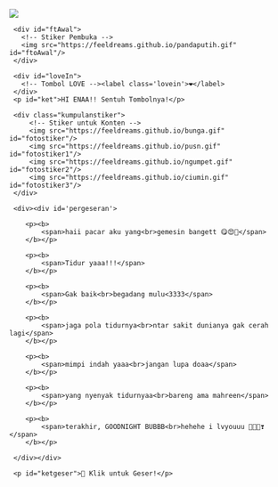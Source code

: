 <!DOCTYPE html>
<html>
<meta charset='UTF-8'/><meta content='width=device-width, initial-scale=1, user-scalable=1, minimum-scale=1, maximum-scale=5' name='viewport'/><meta content='IE=edge' http-equiv='X-UA-Compatible'/>
  
  <link rel="preconnect" href="https://fonts.googleapis.com">
  <link rel="preconnect" href="https://fonts.gstatic.com" crossorigin>
  <link href="https://fonts.googleapis.com/css2?family=Poppins:wght@300;400;500;700&display=swap" rel="stylesheet">
  <link href="https://fonts.googleapis.com/css2?family=Sono:wght@600&display=swap" rel="stylesheet">
  <link href="https://fonts.googleapis.com/css2?family=Nerko+One&display=swap" rel="stylesheet">

  <script src="https://cdn.jsdelivr.net/npm/sweetalert2@11.0.19/dist/sweetalert2.all.min.js"></script>
  <script src="https://unpkg.com/typeit@8.7.0/dist/index.umd.js"></script><link href="https://htmlku.com/haipacar/style.css" rel="stylesheet" type="text/css" /><script src="https://kit.fontawesome.com/4f3ce16e3e.js" crossorigin="anonymous"></script>
  
<head>
<title>Htmlku.com/haipacar - Pesan buat Kamuuuu! 💐</title>
<!-- 
  Made with love by Rayys!
  
     Blog: feeldream.id
     Instagram: @rayyarrr
     TikTok: @feelthisray
     
  Thanks to all <3
-->
</head>
<body>
	
   <!-- Ganti Audio di sini -->
   <audio src="https://feeldreams.github.io/audio/melody2.mp3" id="linkmp3" class="sembunyi"></audio>
   
   <div id="bodyblur">
     <!-- Wallpaper --><img src="https://feeldreams.github.io/pics/awan8.jpg" id="wallpaper"/>
   </div>
   
   <div id='Content'>

     <div id="ftAwal">
       <!-- Stiker Pembuka -->
       <img src="https://feeldreams.github.io/pandaputih.gif" id="ftoAwal"/>
     </div>

     <div id="loveIn">
       <!-- Tombol LOVE --><label class='lovein'>❤️</label>
     </div>
     <p id="ket">HI ENAA!! Sentuh Tombolnya!</p>
     
     <div class="kumpulanstiker">
         <!-- Stiker untuk Konten -->
         <img src="https://feeldreams.github.io/bunga.gif" id="fotostiker"/>
         <img src="https://feeldreams.github.io/pusn.gif" id="fotostiker1"/>
         <img src="https://feeldreams.github.io/ngumpet.gif" id="fotostiker2"/>
         <img src="https://feeldreams.github.io/ciumin.gif" id="fotostiker3"/>
     </div>
     
     <div><div id='pergeseran'>
     	
        <p><b>
	        <span>haii pacar aku yang<br>gemesin bangett 😋😍🫶</span>
        </b></p>
        
        <p><b>
	        <span>Tidur yaaa!!!</span>
        </b></p>
        
        <p><b>
	        <span>Gak baik<br>begadang mulu<3333</span>
        </b></p>

        <p><b>
	        <span>jaga pola tidurnya<br>ntar sakit dunianya gak cerah lagi</span>
        </b></p>

        <p><b>
	        <span>mimpi indah yaaa<br>jangan lupa doaa</span>
        </b></p>
        
        <p><b>
	        <span>yang nyenyak tidurnyaa<br>bareng ama mahreen</span>
        </b></p>
        
        <p><b>
	        <span>terakhir, GOODNIGHT BUBBB<br>hehehe i lvyouuu 💞🤍💝❣️</span>
        </b></p>
       
     </div></div>

     <p id="ketgeser">💌 Klik untuk Geser!</p>

   </div>
   
<script src="https://htmlku.com/haipacar/script.js"></script>
</body>
</html>
